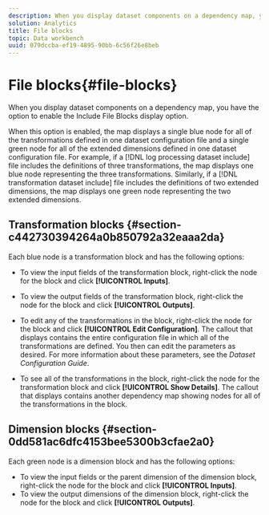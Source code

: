 ```yaml
---
description: When you display dataset components on a dependency map, you have the option to enable the Include File Blocks display option.
solution: Analytics
title: File blocks
topic: Data workbench
uuid: 079dccba-ef19-4895-90bb-6c56f26e8beb
---
```


# File blocks{#file-blocks}

When you display dataset components on a dependency map, you have the option to enable the Include File Blocks display option.

 When this option is enabled, the map displays a single blue node for all of the transformations defined in one dataset configuration file and a single green node for all of the extended dimensions defined in one dataset configuration file. For example, if a [!DNL log processing dataset include] file includes the definitions of three transformations, the map displays one blue node representing the three transformations. Similarly, if a [!DNL transformation dataset include] file includes the definitions of two extended dimensions, the map displays one green node representing the two extended dimensions.

## Transformation blocks {#section-c442730394264a0b850792a32eaaa2da}

Each blue node is a transformation block and has the following options:

* To view the input fields of the transformation block, right-click the node for the block and click **[!UICONTROL Inputs]**. 
* To view the output fields of the transformation block, right-click the node for the block and click **[!UICONTROL Outputs]**. 
* To edit any of the transformations in the block, right-click the node for the block and click **[!UICONTROL Edit Configuration]**. The callout that displays contains the entire configuration file in which all of the transformations are defined. You then can edit the parameters as desired. For more information about these parameters, see the *Dataset Configuration Guide*. 

* To see all of the transformations in the block, right-click the node for the transformation block and click **[!UICONTROL Show Details]**. The callout that displays contains another dependency map showing nodes for all of the transformations in the block.

## Dimension blocks {#section-0dd581ac6dfc4153bee5300b3cfae2a0}

Each green node is a dimension block and has the following options:

* To view the input fields or the parent dimension of the dimension block, right-click the node for the block and click **[!UICONTROL Inputs]**. 
* To view the output dimensions of the dimension block, right-click the node for the block and click **[!UICONTROL Outputs]**.


